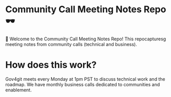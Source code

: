 # Community Call Meeting Notes Repo 🕶️

👋 Welcome to the Community Call Meeting Notes Repo! This repocapturesg meeting notes from community calls (technical and business). 

# How does this work? 

Gov4git meets every Monday at 1pm PST to discuss technical work and the roadmap. We have monthly business calls dedicated to communities and enablement. 
